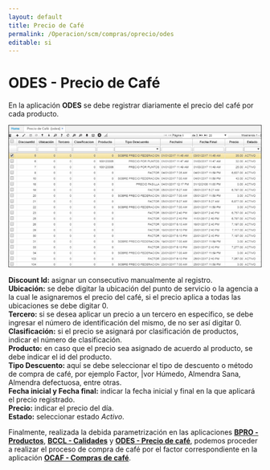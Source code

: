 ```yaml
---
layout: default
title: Precio de Café
permalink: /Operacion/scm/compras/oprecio/odes
editable: si
---
```


# ODES - Precio de Café

En la aplicación **ODES** se debe registrar diariamente el precio del café por cada producto.  

![](odes1.png)

**Discount Id:** asignar un consecutivo manualmente al registro.  
**Ubicación:** se debe digitar la ubicación del punto de servicio o la agencia a la cual le asignaremos el precio del café, si el precio aplica a todas las ubicaciones se debe digitar 0.  
**Tercero:** si se desea aplicar un precio a un tercero en específico, se debe ingresar el número de identificación del mismo, de no ser así digitar 0.  
**Clasificación:** si el precio se asignará por clasificación de productos, indicar el número de clasificación.  
**Producto:** en caso que el precio sea asignado de acuerdo al producto, se debe indicar el id del producto.  
**Tipo Descuento:** aquí se debe seleccionar el tipo de descuento o método de compra de café, por ejemplo Factor, |vor Húmedo, Almendra Sana, Almendra defectuosa, entre otras.  
**Fecha inicial y Fecha final:** indicar la fecha inicial y final en la que aplicará el precio registrado.  
**Precio:** indicar el precio del día.  
**Estado:** seleccionar estado _Activo_.  

Finalmente, realizada la debida parametrización en las aplicaciones [**BPRO - Productos**](http://docs.oasiscom.com/Operacion/common/bprodu/bpro#parametrización-proceso-compra-de-café), [**BCCL - Calidades**](http://docs.oasiscom.com/Operacion/common/bcomer/bccl) y [**ODES - Precio de café**](http://docs.oasiscom.com/Operacion/scm/compras/oprecio/odes), podemos proceder a realizar el proceso de compra de café por el factor correspondiente en la aplicación [**OCAF - Compras de café**](http://docs.oasiscom.com/Operacion/is/cafe/cafactura/ocaf#compra-de-café-por-factor).  

